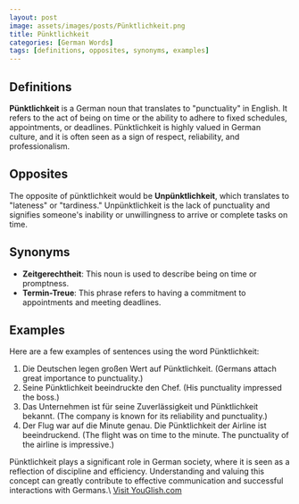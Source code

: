 ```yaml
---
layout: post
image: assets/images/posts/Pünktlichkeit.png
title: Pünktlichkeit
categories: [German Words]
tags: [definitions, opposites, synonyms, examples]
---
```


## Definitions

**Pünktlichkeit** is a German noun that translates to "punctuality" in English. It refers to the act of being on time or the ability to adhere to fixed schedules, appointments, or deadlines. Pünktlichkeit is highly valued in German culture, and it is often seen as a sign of respect, reliability, and professionalism.

## Opposites

The opposite of pünktlichkeit would be **Unpünktlichkeit**, which translates to "lateness" or "tardiness." Unpünktlichkeit is the lack of punctuality and signifies someone's inability or unwillingness to arrive or complete tasks on time.

## Synonyms

- **Zeitgerechtheit**: This noun is used to describe being on time or promptness.
- **Termin-Treue**: This phrase refers to having a commitment to appointments and meeting deadlines.

## Examples

Here are a few examples of sentences using the word Pünktlichkeit:

1. Die Deutschen legen großen Wert auf Pünktlichkeit. (Germans attach great importance to punctuality.)
2. Seine Pünktlichkeit beeindruckte den Chef. (His punctuality impressed the boss.)
3. Das Unternehmen ist für seine Zuverlässigkeit und Pünktlichkeit bekannt. (The company is known for its reliability and punctuality.)
4. Der Flug war auf die Minute genau. Die Pünktlichkeit der Airline ist beeindruckend. (The flight was on time to the minute. The punctuality of the airline is impressive.)

Pünktlichkeit plays a significant role in German society, where it is seen as a reflection of discipline and efficiency. Understanding and valuing this concept can greatly contribute to effective communication and successful interactions with Germans.\ <a id="yg-widget-0" class="youglish-widget" data-query="Pünktlichkeit" data-lang="german" data-components="8412" data-auto-start="0" data-bkg-color="theme_light" data-title="How%20to%20pronounce%20Pünktlichkeit%20in%20German"  rel="nofollow" href="https://youglish.com">Visit YouGlish.com</a><script async src="https://youglish.com/public/emb/widget.js" charset="utf-8"></script>